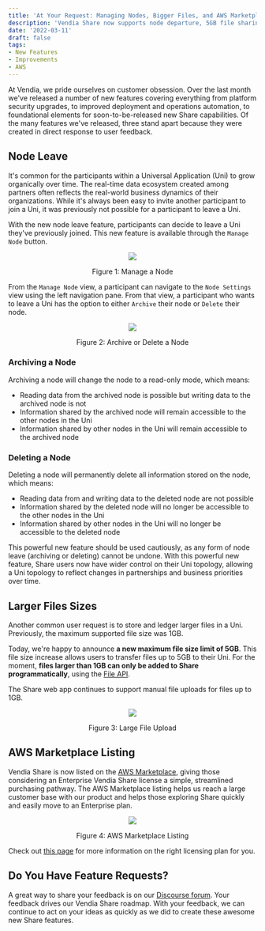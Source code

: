 ```yaml
---
title: 'At Your Request: Managing Nodes, Bigger Files, and AWS Marketplace!'
description: 'Vendia Share now supports node departure, 5GB file sharing, and can be purchased on the AWS Marketplace'
date: '2022-03-11'
draft: false
tags:
- New Features
- Improvements
- AWS
---
```


At Vendia, we pride ourselves on customer obsession.  Over the last month we've released a number of new features covering everything from platform security upgrades, to improved deployment and operations automation, to foundational elements for soon-to-be-released new Share capabilities.  Of the many features we've released, three stand apart because they were created in direct response to user feedback.


## Node Leave

It's common for the participants within a Universal Application (Uni) to grow organically over time.  The real-time data ecosystem created among partners often reflects the real-world business dynamics of their organizations.  While it's always been easy to invite another participant to join a Uni, it was previously not possible for a participant to leave a Uni.

With the new node leave feature, participants can decide to leave a Uni they've previously joined.  This new feature is available through the `Manage Node` button.

<p align="center">
  <img src="https://user-images.githubusercontent.com/85032783/157789751-ec064e2d-6a1e-4501-ae36-90316cb56c74.png" />
</p>
<p align="center">Figure 1: Manage a Node</p>


From the `Manage Node` view, a participant can navigate to the `Node Settings` view using the left navigation pane.  From that view, a participant who wants to leave a Uni has the option to either `Archive` their node or `Delete` their node.

<p align="center">
  <img src="https://user-images.githubusercontent.com/85032783/157789752-ffe54730-da64-4d5a-903d-fb0ca64dd611.png" />
</p>
<p align="center">Figure 2: Archive or Delete a Node</p>


### Archiving a Node

Archiving a node will change the node to a read-only mode, which means:

* Reading data from the archived node is possible but writing data to the archived node is not
* Information shared by the archived node will remain accessible to the other nodes in the Uni
* Information shared by other nodes in the Uni will remain accessible to the archived node


### Deleting a Node

Deleting a node will permanently delete all information stored on the node, which means:

* Reading data from and writing data to the deleted node are not possible
* Information shared by the deleted node will no longer be accessible to the other nodes in the Uni
* Information shared by other nodes in the Uni will no longer be accessible to the deleted node

This powerful new feature should be used cautiously, as any form of node leave (archiving or deleting) cannot be undone.  With this powerful new feature, Share users now have wider control on their Uni topology, allowing a Uni topology to reflect changes in partnerships and business priorities over time.


## Larger Files Sizes

Another common user request is to store and ledger larger files in a Uni.  Previously, the maximum supported file size was 1GB.

Today, we're happy to announce **a new maximum file size limit of 5GB**.  This file size increase allows users to transfer files up to 5GB to their Uni.  For the moment, **files larger than 1GB can only be added to Share programmatically**, using the [File API](https://www.vendia.net/docs/share/file-api).

The Share web app continues to support manual file uploads for files up to 1GB.

<p align="center">
  <img src="https://user-images.githubusercontent.com/85032783/157789753-09b4a8ce-4f67-4b18-97bc-9e09c13592da.png" />
</p>
<p align="center">Figure 3: Large File Upload</p>

## AWS Marketplace Listing

Vendia Share is now listed on the [AWS Marketplace](https://aws.amazon.com/marketplace/pp/prodview-6rjbm2je2n6ki?sr=0-1&ref_=beagle&applicationId=AWSMPContessa), giving those considering an Enterprise Vendia Share license a simple, streamlined purchasing pathway.  The AWS Marketplace listing helps us reach a large customer base with our product and helps those exploring Share quickly and easily move to an Enterprise plan.

<p align="center">
  <img src="https://user-images.githubusercontent.com/85032783/157789754-32014ead-0147-4d3b-8ac3-20a2c2f8a5ff.png" />
</p>
<p align="center">Figure 4: AWS Marketplace Listing</p>

Check out [this page](https://www.vendia.net/pricing) for more information on the right licensing plan for you.

## Do You Have Feature Requests?

A great way to share your feedback is on our [Discourse forum](https://community.vendia.net/c/features-requests/2).  Your feedback drives our Vendia Share roadmap. With your feedback, we can continue to act on your ideas as quickly as we did to create these awesome new Share features.
